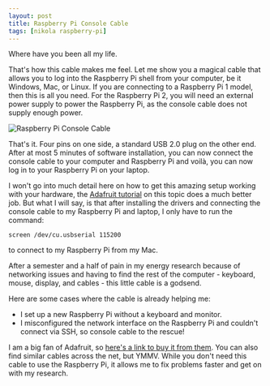```yaml
---
layout: post
title: Raspberry Pi Console Cable
tags: [nikola raspberry-pi]
---
```


Where have you been all my life.

That's how this cable makes me feel. Let me show you a magical cable that
allows you to log into the Raspberry Pi shell from your computer, be it
Windows, Mac, or Linux. If you are connecting to a Raspberry Pi 1 model, then
this is all you need. For the Raspberry Pi 2, you will need an external power
supply to power the Raspberry Pi, as the console cable does not supply enough
power.

<!-- more -->

![Raspberry Pi Console
Cable](https://learn.adafruit.com/system/assets/assets/000/003/119/original/learn_raspberry_pi_console_cable.jpg?1396791620)

That's it. Four pins on one side, a standard USB 2.0 plug on the other end.
After at most 5 minutes of software installation, you can now connect the
console cable to your computer and Raspberry Pi and voilà, you can now log in
to your Raspberry Pi on your laptop.

I won't go into much detail here on how to get this amazing setup working with
your hardware, the [Adafruit
tutorial](https://learn.adafruit.com/adafruits-raspberry-pi-lesson-5-using-a-console-cable/overview)
on this topic does a much better job.  But what I will say, is that after
installing the drivers and connecting the console cable to my Raspberry Pi and
laptop, I only have to run the command:

```
screen /dev/cu.usbserial 115200
```

to connect to my Raspberry Pi from my Mac.

After a semester and a half of pain in my energy research because of networking
issues and having to find the rest of the computer - keyboard, mouse, display,
and cables - this little cable is a godsend.

Here are some cases where the cable is already helping me:
- I set up a new Raspberry Pi without a keyboard and monitor.
- I misconfigured the network interface on the Raspberry Pi and couldn't
  connect via SSH, so console cable to the rescue!

I am a big fan of Adafruit, so [here's a link to buy it from
them](https://www.adafruit.com/products/954). You can also find similar cables
across the net, but YMMV. While you don't need this cable to use the Raspberry
Pi, it allows me to fix problems faster and get on with my research.
